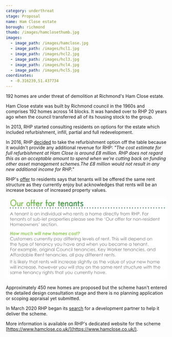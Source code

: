 ```yaml
---
category: underthreat
stage: Proposal
name: Ham Close estate 
borough: richmond
thumb: /images/hamclosethumb.jpg
images:
  - image_path: /images/hamclose.jpg
  - image_path: /images/hcl1.jpg
  - image_path: /images/hcl2.jpg
  - image_path: /images/hcl3.jpg
  - image_path: /images/hcl4.jpg
  - image_path: /images/hcl5.jpg
coordinates: 
  - -0.316239,51.437734
---
```

192 homes are under threat of demolition at Richmond's Ham Close estate.

Ham Close estate was built by Richmond council in the 1960s and comprises 192 homes across 14 blocks. It was handed over to RHP 20 years ago when the council transferred all of its housing stock to the group.

In 2013, RHP started consulting residents on options for the estate which included refurbishment, infill, partial and full redevelopment.

In 2016, RHP [decided](https://754dc77b-a377-429d-9516-ae12db0b724d.filesusr.com/ugd/64a226_d3c5a071382d41cba0f3f38e201f2b4c.pdf) to take the refurbishment option off the table because it wouldn't provide any additional revenue for RHP: _"The cost estimate for full refurbishment at Ham Close is around £8 million. RHP does not regard this as an acceptable amount to spend when we’re cutting back on funding other asset management schemes.The £8 million would not result in any new additional income for RHP."_

RHP's [offer](https://754dc77b-a377-429d-9516-ae12db0b724d.filesusr.com/ugd/64a226_f9cd40099c6f42b28c4fa219aa05723f.pdf) to residents says that tenants will be offered the same rent structure as they currently enjoy but acknowledges that rents will be an increase because of increased property values.

<img src="/images/hamcloseoffer.png" class="img-fluid rounded img-thumbnail">

Approximately 450 new homes are proposed but the scheme hasn't entered the detailed design consultation stage and there is no planning application or scoping appraisal yet submitted.

In March 2020 RHP began its [search](https://www.housingtoday.co.uk/news/richmond-housing-partnership-seeks-partner-for-ham-close-revamp/5104757.article) for a development partner to help it deliver the scheme.

More information is available on RHP's dedicated website for the scheme [https://www.hamclose.co.uk/](https://www.hamclose.co.uk/).
